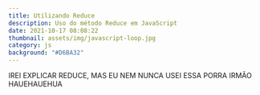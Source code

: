 ```yaml
---
title: Utilizando Reduce
description: Uso do método Reduce em JavaScript
date: 2021-10-17 08:08:22
thumbnail: assets/img/javascript-loop.jpg
category: js
background: "#D6BA32"
---
```

IREI EXPLICAR REDUCE, MAS EU NEM NUNCA USEI ESSA PORRA IRMÃO HAUEHAUEHUA